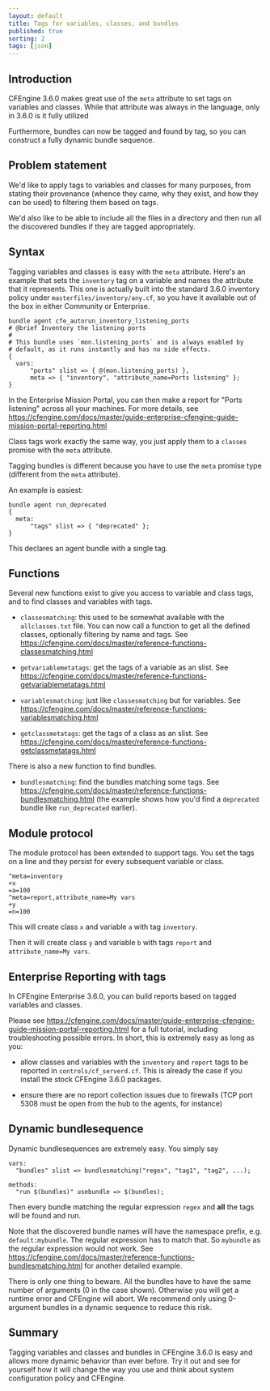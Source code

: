 ```yaml
---
layout: default
title: Tags for variables, classes, and bundles
published: true
sorting: 2
tags: [json]
---
```


## Introduction

CFEngine 3.6.0 makes great use of the `meta` attribute to set tags
on variables and classes. While that attribute was always in the
language, only in 3.6.0 is it fully utilized

Furthermore, bundles can now be tagged and found by tag, so you can
construct a fully dynamic bundle sequence.

## Problem statement

We'd like to apply tags to variables and classes for many purposes,
from stating their provenance (whence they came, why they exist, and
how they can be used) to filtering them based on tags.

We'd also like to be able to include all the files in a directory and
then run all the discovered bundles if they are tagged appropriately.

## Syntax

Tagging variables and classes is easy with the `meta` attribute.
Here's an example that sets the `inventory` tag on a variable and
names the attribute that it represents. This one is actually built
into the standard 3.6.0 inventory policy under
`masterfiles/inventory/any.cf`, so you have it available out
of the box in either Community or Enterprise.

```
bundle agent cfe_autorun_inventory_listening_ports
# @brief Inventory the listening ports
#
# This bundle uses `mon.listening_ports` and is always enabled by
# default, as it runs instantly and has no side effects.
{
  vars:
      "ports" slist => { @(mon.listening_ports) },
      meta => { "inventory", "attribute_name=Ports listening" };
}
```

In the Enterprise Mission Portal, you can then make a report for
"Ports listening" across all your machines. For more details, see
https://cfengine.com/docs/master/guide-enterprise-cfengine-guide-mission-portal-reporting.html

Class tags work exactly the same way, you just apply them to a
`classes` promise with the `meta` attribute.

Tagging bundles is different because you have to use the `meta`
promise type (different from the `meta` attribute).

An example is easiest:

```
bundle agent run_deprecated
{
  meta:
      "tags" slist => { "deprecated" };
}
```

This declares an agent bundle with a single tag.

## Functions

Several new functions exist to give you access to variable and class
tags, and to find classes and variables with tags.

* `classesmatching`: this used to be somewhat available with the
`allclasses.txt` file. You can now call a function to get all the
defined classes, optionally filtering by name and tags. See
https://cfengine.com/docs/master/reference-functions-classesmatching.html

* `getvariablemetatags`: get the tags of a variable as an slist. See
https://cfengine.com/docs/master/reference-functions-getvariablemetatags.html

* `variablesmatching`: just like `classesmatching` but for variables.
See https://cfengine.com/docs/master/reference-functions-variablesmatching.html

* `getclassmetatags`: get the tags of a class as an slist. See
https://cfengine.com/docs/master/reference-functions-getclassmetatags.html

There is also a new function to find bundles.

* `bundlesmatching`: find the bundles matching some tags. See
https://cfengine.com/docs/master/reference-functions-bundlesmatching.html
(the example shows how you'd find a `deprecated` bundle like
`run_deprecated` earlier).

## Module protocol

The module protocol has been extended to support tags. You set the
tags on a line and they persist for every subsequent variable or
class.

```
^meta=inventory
+x
=a=100
^meta=report,attribute_name=My vars
+y
=n=100
```

This will create class `x` and variable `a` with tag `inventory`.

Then it will create class `y` and variable `b` with tags `report` and
`attribute_name=My vars`.

## Enterprise Reporting with tags

In CFEngine Enterprise 3.6.0, you can build reports based on tagged variables
and classes.

Please see
https://cfengine.com/docs/master/guide-enterprise-cfengine-guide-mission-portal-reporting.html
for a full tutorial, including troubleshooting possible errors. In
short, this is extremely easy as long as you:

* allow classes and variables with the `inventory` and `report` tags
to be reported in `controls/cf_serverd.cf`. This is already the case
if you install the stock CFEngine 3.6.0 packages.

* ensure there are no report collection issues due to firewalls (TCP
port 5308 must be open from the hub to the agents, for instance)

## Dynamic bundlesequence

Dynamic bundlesequences are extremely easy.  You simply say

```
vars:
  "bundles" slist => bundlesmatching("regex", "tag1", "tag2", ...);

methods:
  "run $(bundles)" usebundle => $(bundles);
```

Then every bundle matching the regular expression `regex` and **all**
the tags will be found and run.

Note that the discovered bundle names will have the namespace prefix,
e.g. `default:mybundle`. The regular expression has to match that. So
`mybundle` as the regular expression would not work. See
https://cfengine.com/docs/master/reference-functions-bundlesmatching.html
for another detailed example.

There is only one thing to beware. All the bundles have to have the
same number of arguments (0 in the case shown). Otherwise you will get
a runtime error and CFEngine will abort. We recommend only using
0-argument bundles in a dynamic sequence to reduce this risk.

## Summary

Tagging variables and classes and bundles in CFEngine 3.6.0 is easy
and allows more dynamic behavior than ever before. Try it out and see
for yourself how it will change the way you use and think about
system configuration policy and CFEngine.
